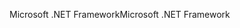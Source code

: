 <span data-ttu-id="2bc1f-101">Microsoft .NET Framework</span><span class="sxs-lookup"><span data-stu-id="2bc1f-101">Microsoft .NET Framework</span></span>